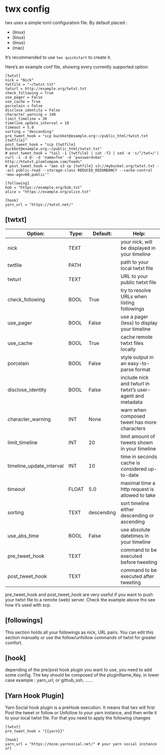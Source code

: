 # twx config

twx uses a simple toml configuration file. By default placed :
- (linux)
- (linux)
- (linux)
- (mac)

 It’s recommended to use `twx quickstart` to create it. 

Here’s an example conf file, showing every currently supported option:
```
[twtxt]
nick = "Nick"
twtfile = "~/twtxt.txt"
twturl = http://example.org/twtxt.txt
check_following = True
use_pager = False
use_cache = True
porcelain = False
disclose_identity = False
character_warning = 140
limit_timeline = 20
timeline_update_interval = 10
timeout = 5.0
sorting = "descending"
pre_tweet_hook = "scp buckket@example.org:~/public_html/twtxt.txt {twtfile}"
post_tweet_hook = "scp {twtfile} buckket@example.org:~/public_html/twtxt.txt"
# post_tweet_hook = "tail -1 {twtfile} | cut -f2 | sed -e 's/^/twt=/'| curl -s -d @- -d 'name=foo' -d 'password=bar' http://htwtxt.plomlompom.com/feeds"
# post_tweet_hook = "aws s3 cp {twtfile} s3://mybucket.org/twtxt.txt --acl public-read --storage-class REDUCED_REDUNDANCY --cache-control 'max-age=60,public'"

[following]
bob = "https://example.org/bob.txt"
alice = "https://example.org/alice.txt"

[hook]
yarn_url = "https://twtxt.net/"
```

## [twtxt]

| Option: | Type: | Default: | Help: |
|---|---|---|---|
|nick|TEXT|   |your nick, will be displayed in your timeline|
|twtfile|PATH|   |path to your local twtxt file|
|twturl|TEXT|   |URL to your public twtxt file|
|check_following|BOOL|True|try to resolve URLs when listing followings|
|use_pager|BOOL|False|use a pager (less) to display your timeline |
|use_cache|BOOL|True|cache remote twtxt files locally|
|porcelain|BOOL|False|style output in an easy-to-parse format |
|disclose_identity|BOOL|False|include nick and twturl in twtxt’s user-agent and metadata |
|character_warning|INT|None|warn when composed tweet has more characters|
|limit_timeline|INT|20|limit amount of tweets shown in your timeline|
|timeline_update_interval|INT|10|time in seconds cache is considered up-to-date|
|timeout|FLOAT|5.0|maximal time a http request is allowed to take|
|sorting|TEXT|descending|sort timeline either descending or ascending  |
|use_abs_time|BOOL|False|use absolute datetimes in your timeline|
|pre_tweet_hook|TEXT|   |command to be executed before tweeting|
|post_tweet_hook|TEXT|   |command to be executed after tweeting|

pre_tweet_hook and post_tweet_hook are very useful if you want to push your twtxt file to a remote (web) server. Check the example above tho see how it’s used with scp.

## [followings]

This section holds all your followings as nick, URL pairs. You can edit this section manually or use the follow/unfollow commands of twtxt for greater comfort.

## [hook]

depending of the pre/post hook plugin you want to use, you need to add some config.
The key should be composed of the pluginName_Key, in lower case example : yarn_url, or github_ssh, ......

## [Yarn Hook Plugin]

Yarn Social hook plugin is a preHook execution. It means that twx will first Post the tweet or follow or Unfollow to your yarn instance, and then write it to your local twtxt file.
For that you need to apply the following changes
```
[twtxt]
pre_tweet_hook = "{{yarn}}"

[hook]
yarn_url = "https://mine.yarnsocial.net/" # your yarn social instance url
```
